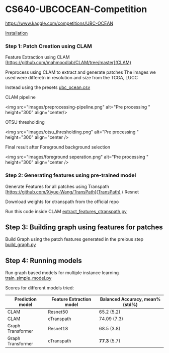 # CS640-UBCOCEAN-Competition

https://www.kaggle.com/competitions/UBC-OCEAN

[Installation](installation.md)


### Step 1: Patch Creation using CLAM
Feature Extraction using CLAM
[https://github.com/mahmoodlab/CLAM/tree/master](CLAM)

Preprocess using CLAM to extract and generate patches
The images we used were differetn in resolution and size from the TCGA, LUCC 

Instead using the presets [ubc_ocean.csv](ubc_ocean.csv)


CLAM pipeline 

<img src="images/preprocessing-pipeline.png" alt="Pre processing " height="300" align="center/>

OTSU thresholding 

 <img src="images/otsu_thresholding.png" alt="Pre processing " height="300" align="center />


Final result after Foreground background selection

<img src="images/foreground seperation.png" alt="Pre processing " height="300" align="center />

### Step 2: Generating features using pre-trained model
Generate Features for all patches using Transpath [https://github.com/Xiyue-Wang/TransPath](TransPath) / Resnet

Download weights for ctranspath from the official repo

Run this code inside CLAM 
[extract_features_ctranspath.py](extract_features_ctranspath.py)

## Step 3:  Building graph using features for patches
Build Graph using the patch features generated in the preious step
[build_graph.py](build_graph.py)

## Step 4: Running models
Run graph based models for multiple instance learning
[train_simple_model.py](train_simple_model.py)


Scores for different models tried:

| Prediction model   | Feature Extraction model | Balanced Accuracy, mean%(std%) |
|--------------------|--------------------------|--------------------------------|
| CLAM               | Resnet50                 | 65.2 (5.2)                     |
| CLAM               | cTranspath               | 74.09 (7.3)                    |
| Graph Transformer  | Resnet18                 | 68.5 (3.8)                     |
| Graph Transformer  | cTranspath               | **77.3** (5.7)                 |

